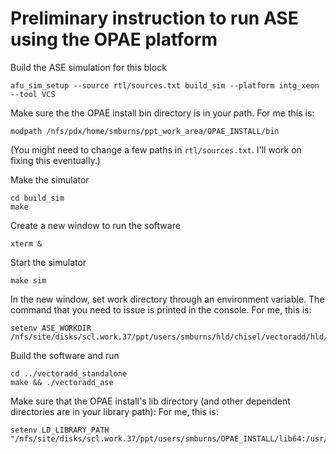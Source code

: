 # Preliminary instruction to run ASE using the OPAE platform

Build the ASE simulation for this block
````code
afu_sim_setup --source rtl/sources.txt build_sim --platform intg_xeon --tool VCS
````
Make sure the the OPAE install bin directory is in your path.
For me this is:
````
modpath /nfs/pdx/home/smburns/ppt_work_area/OPAE_INSTALL/bin
````
(You might need to change a few paths in `rtl/sources.txt`. I'll work on fixing this eventually.)

Make the simulator
````code
cd build_sim
make
````

Create a new window to run the software
````code
xterm &
````

Start the simulator
````code
make sim
````

In the new window, set work directory through an environment variable. The command that you need to issue is printed in the console.
For me, this is:
````code
setenv ASE_WORKDIR /nfs/site/disks/scl.work.37/ppt/users/smburns/hld/chisel/vectoradd/hld/build_sim/work
````

Build the software and run
````code
cd ../vectoradd_standalone
make && ./vectoradd_ase
````
Make sure that the OPAE install's lib directory (and other dependent directories are in your library path):
For me, this is:
````code
setenv LD_LIBRARY_PATH "/nfs/site/disks/scl.work.37/ppt/users/smburns/OPAE_INSTALL/lib64:/usr/intel/pkgs/boost/1.67.0/lib"
````
